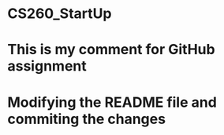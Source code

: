 # CS260_StartUp
# This is my comment for GitHub assignment
# Modifying the README file and commiting the changes
    
